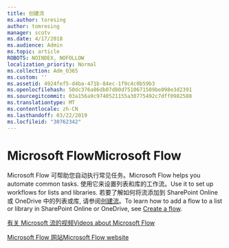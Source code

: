 ```yaml
---
title: 创建流
ms.author: toresing
author: tomresing
manager: scotv
ms.date: 4/17/2018
ms.audience: Admin
ms.topic: article
ROBOTS: NOINDEX, NOFOLLOW
localization_priority: Normal
ms.collection: Adm_O365
ms.custom: ''
ms.assetid: 4924fef5-d4ba-471b-84ec-1f9c4c0b59b3
ms.openlocfilehash: 50dc376a86db07d80d7510671589be098e3d2391
ms.sourcegitcommit: 03a156a9c9740521155a30775492c7dff0982588
ms.translationtype: MT
ms.contentlocale: zh-CN
ms.lasthandoff: 03/22/2019
ms.locfileid: "30762342"
---
```

# <a name="microsoft-flow"></a><span data-ttu-id="bfdcf-102">Microsoft Flow</span><span class="sxs-lookup"><span data-stu-id="bfdcf-102">Microsoft Flow</span></span>

<span data-ttu-id="bfdcf-103">Microsoft Flow 可帮助您自动执行常见任务。</span><span class="sxs-lookup"><span data-stu-id="bfdcf-103">Microsoft Flow helps you automate common tasks.</span></span> <span data-ttu-id="bfdcf-104">使用它来设置列表和库的工作流。</span><span class="sxs-lookup"><span data-stu-id="bfdcf-104">Use it to set up workflows for lists and libraries.</span></span> <span data-ttu-id="bfdcf-105">若要了解如何将流添加到 SharePoint Online 或 OneDrive 中的列表或库, 请参阅[创建流](https://go.microsoft.com/fwlink/?linkid=869408)。</span><span class="sxs-lookup"><span data-stu-id="bfdcf-105">To learn how to add a flow to a list or library in SharePoint Online or OneDrive, see [Create a flow](https://go.microsoft.com/fwlink/?linkid=869408).</span></span>
  
[<span data-ttu-id="bfdcf-106">有关 Microsoft 流的视频</span><span class="sxs-lookup"><span data-stu-id="bfdcf-106">Videos about Microsoft Flow</span></span>](https://go.microsoft.com/fwlink/?linkid=864641)
  
[<span data-ttu-id="bfdcf-107">Microsoft Flow 网站</span><span class="sxs-lookup"><span data-stu-id="bfdcf-107">Microsoft Flow website</span></span>](https://go.microsoft.com/fwlink/?linkid=864642)
  

